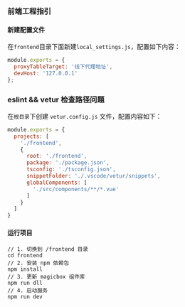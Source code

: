 ### 前端工程指引

#### 新建配置文件

在`frontend`目录下面新建`local_settings.js`，配置如下内容：

```javascript
module.exports = {
  proxyTableTarget: '线下代理地址',
  devHost: '127.0.0.1'
};
```

### eslint && vetur 检查路径问题

在`根目录`下创建 `vetur.config.js` 文件，配置内容如下：
```javascript
module.exports = {
  projects: [
    './frontend',
    {
      root: './frontend',
      package: './package.json',
      tsconfig: './tsconfig.json',
      snippetFolder: './.vscode/vetur/snippets',
      globalComponents: [
        './src/components/**/*.vue'
      ]
    }
  ]
}
```

#### 运行项目

```shell
// 1. 切换到 /frontend 目录
cd frontend
// 2. 安装 npm 依赖包
npm install
// 3. 更新 magicbox 组件库
npm run dll
// 4. 启动服务
npm run dev 
```
